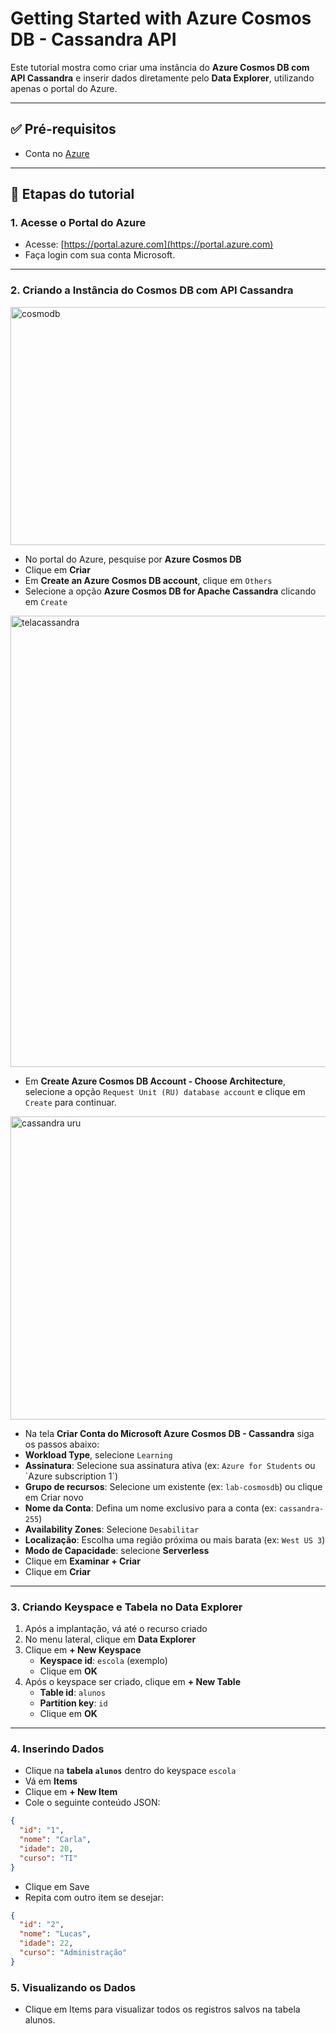 # Getting Started with Azure Cosmos DB - Cassandra API

Este tutorial mostra como criar uma instância do **Azure Cosmos DB com API Cassandra** e inserir dados diretamente pelo **Data Explorer**, utilizando apenas o portal do Azure.

---

## ✅ Pré-requisitos

- Conta no [Azure](https://portal.azure.com/)
---

## 🧭 Etapas do tutorial

### 1. Acesse o Portal do Azure
- Acesse: [https://portal.azure.com](https://portal.azure.com)
- Faça login com sua conta Microsoft.

---

### 2. Criando a Instância do Cosmos DB com API Cassandra

<img width="1128" height="381" alt="cosmodb" src="https://github.com/user-attachments/assets/2e1efc58-a5bf-45f2-9274-f99f11b101f3" />


- No portal do Azure, pesquise por **Azure Cosmos DB**
- Clique em **Criar**
- Em **Create an Azure Cosmos DB account**, clique em `Others`
- Selecione a opção **Azure Cosmos DB for Apache Cassandra** clicando em `Create`


<img width="1395" height="722" alt="telacassandra" src="https://github.com/user-attachments/assets/c713daa9-913e-4fcd-aba0-9958a8611ddc" />


- Em **Create Azure Cosmos DB Account - Choose Architecture**, selecione a opção `Request Unit (RU) database account` e clique em `Create` para continuar.

<img width="1342" height="485" alt="cassandra uru" src="https://github.com/user-attachments/assets/f74503ec-c495-4464-82ed-95d963b8fbd9" />

- Na tela **Criar Conta do Microsoft Azure Cosmos DB - Cassandra** siga os passos abaixo:
- **Workload Type**, selecione `Learning`
- **Assinatura**: Selecione sua assinatura ativa (ex: `Azure for Students` ou `Azure subscription 1´)
- **Grupo de recursos**: Selecione um existente (ex: `lab-cosmosdb`) ou clique em Criar novo
- **Nome da Conta**: Defina um nome exclusivo para a conta (ex: `cassandra-255`)
- **Availability Zones**: Selecione `Desabilitar`
- **Localização**: Escolha uma região próxima ou mais barata (ex: `West US 3`)
- **Modo de Capacidade**: selecione **Serverless**
- Clique em **Examinar + Criar**
- Clique em **Criar**

---

### 3. Criando Keyspace e Tabela no Data Explorer

1. Após a implantação, vá até o recurso criado
2. No menu lateral, clique em **Data Explorer**
3. Clique em **+ New Keyspace**
   - **Keyspace id**: `escola` (exemplo)
   - Clique em **OK**
4. Após o keyspace ser criado, clique em **+ New Table**
   - **Table id**: `alunos`
   - **Partition key**: `id`
   - Clique em **OK**

---

### 4. Inserindo Dados

- Clique na **tabela `alunos`** dentro do keyspace `escola`
- Vá em **Items**
- Clique em **+ New Item**
- Cole o seguinte conteúdo JSON:

```json
{
  "id": "1",
  "nome": "Carla",
  "idade": 20,
  "curso": "TI"
}
```
- Clique em Save
- Repita com outro item se desejar:

```json
{
  "id": "2",
  "nome": "Lucas",
  "idade": 22,
  "curso": "Administração"
}
```

### 5. Visualizando os Dados
- Clique em Items para visualizar todos os registros salvos na tabela alunos.
